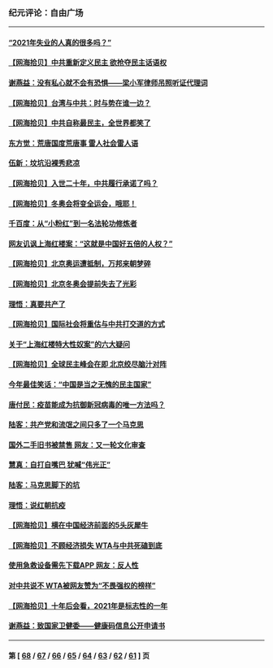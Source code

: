 ### 纪元评论：自由广场
---
#### [“2021年失业的人真的很多吗？”](../../pages/nsc993/n13438732.md) 
#### [【网海拾贝】中共重新定义民主 欲抢夺民主话语权](../../pages/nsc993/n13438697.md) 
#### [谢燕益：没有私心就不会有恐惧——梁小军律师吊照听证代理词](../../pages/nsc993/n13437175.md) 
#### [【网海拾贝】台湾与中共：时与势在谁一边？](../../pages/nsc993/n13434295.md) 
#### [【网海拾贝】中共自称最民主，全世界都笑了](../../pages/nsc993/n13432337.md) 
#### [东方觉：荒唐国度荒唐事 雷人社会雷人语](../../pages/nsc993/n13432163.md) 
#### [伍新：坟坑沿裸秀悲凉](../../pages/nsc993/n13432204.md) 
#### [【网海拾贝】入世二十年，中共履行承诺了吗？](../../pages/nsc993/n13431146.md) 
#### [【网海拾贝】冬奥会将变全运会，哦耶！](../../pages/nsc993/n13429343.md) 
#### [千百度：从“小粉红”到一名法轮功修炼者](../../pages/nsc993/n13429249.md) 
#### [网友讥讽上海红楼案：“这就是中国好五倍的人权？”](../../pages/nsc993/n13429214.md) 
#### [【网海拾贝】北京奥运遭抵制，万邦来朝梦碎](../../pages/nsc993/n13426682.md) 
#### [【网海拾贝】北京冬奥会提前失去了光彩](../../pages/nsc993/n13423999.md) 
#### [理悟：真要共产了](../../pages/nsc993/n13423754.md) 
#### [【网海拾贝】国际社会将重估与中共打交道的方式](../../pages/nsc993/n13421686.md) 
#### [关于“上海红楼特大性奴案”的六大疑问](../../pages/nsc993/n13421580.md) 
#### [【网海拾贝】全球民主峰会在即 北京绞尽脑汁对阵](../../pages/nsc993/n13419619.md) 
#### [今年最佳笑话：“中国是当之无愧的民主国家”](../../pages/nsc993/n13419495.md) 
#### [唐付民：疫苗能成为抗御新冠病毒的唯一方法吗？](../../pages/nsc993/n13417801.md) 
#### [陆客：共产党和流氓之间只多了一个马克思](../../pages/nsc993/n13417909.md) 
#### [国外二手旧书被禁售 网友：又一轮文化审查](../../pages/nsc993/n13417659.md) 
#### [慧真：自打自嘴巴 犹喊“伟光正”](../../pages/nsc993/n13417740.md) 
#### [陆客：马克思脚下的坑](../../pages/nsc993/n13417622.md) 
#### [理悟：说红朝抗疫](../../pages/nsc993/n13417526.md) 
#### [【网海拾贝】横在中国经济前面的5头灰犀牛](../../pages/nsc993/n13412227.md) 
#### [【网海拾贝】不顾经济损失 WTA与中共死磕到底](../../pages/nsc993/n13415796.md) 
#### [使用急救设备需先下载APP 网友：反人性](../../pages/nsc993/n13415784.md) 
#### [对中共说不 WTA被网友赞为“不畏强权的榜样”](../../pages/nsc993/n13415530.md) 
#### [【网海拾贝】十年后会看，2021年是标志性的一年](../../pages/nsc993/n13409954.md) 
#### [谢燕益：致国家卫健委——健康码信息公开申请书](../../pages/nsc993/n13408298.md) 

---
#### 第 [ [68](./68.md) / [67](./67.md) / [66](./66.md) / [65](./65.md) / [64](./64.md) / [63](./63.md) / [62](./62.md) / [61](./61.md) ] 页
